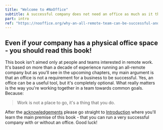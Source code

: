 ```yaml
---
title: "Welcome to #NoOffice"
subtitle: A successful company does not need an office as much as it thinks it does.
part: intro
ref: "https://nooffice.org/why-an-all-remote-team-can-be-successful-and-work-better-why-go-nooffice-video-a6694138ed1c/"
---
```


## Even if your company has a physical office space - you should read this book!

This book isn't aimed only at people and teams interested in remote work. It's based on more than a decade of experience running an all-remote company but as you'll see in the upcoming chapters, my main argument is that an office is not a requirement for a business to be successful. Yes, an office can be a useful tool, but it's completely optional. What really matters is the way you're working together in a team towards common goals. Because:

> Work is not a place to go, it's a thing that you do.

After the [acknowledgements](/book/acknowledgements) please go straight to [Introduction](/book/introduction) where you'll learn the main premise of this book - that you can run a very successful company with or without an office. Good luck!